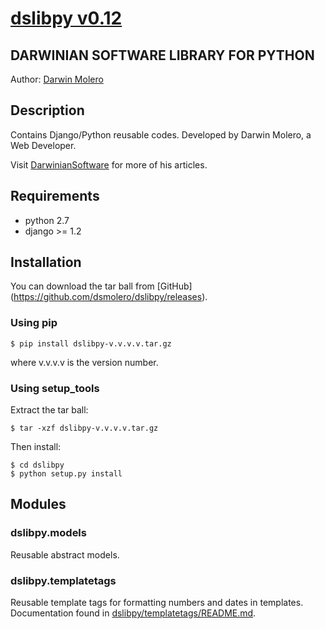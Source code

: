 [dslibpy v0.12](https://github.com/dsmolero/dslibpy)
========================================================


DARWINIAN SOFTWARE LIBRARY FOR PYTHON
-------------------------------------
Author: [Darwin Molero](http://blog.darwiniansoftware.com/about)


Description
-----------
Contains Django/Python reusable codes. Developed by Darwin Molero, a Web
Developer.

Visit [DarwinianSoftware](http://blog.darwiniansoftware.com) for more of his
articles.


Requirements
------------
* python 2.7
* django >= 1.2


Installation
------------
You can download the tar ball from [GitHub]
(https://github.com/dsmolero/dslibpy/releases).

### Using pip

    $ pip install dslibpy-v.v.v.v.tar.gz

where v.v.v.v is the version number.

### Using setup_tools
Extract the tar ball:

    $ tar -xzf dslibpy-v.v.v.v.tar.gz

Then install:

    $ cd dslibpy
    $ python setup.py install


Modules
-------

### dslibpy.models
Reusable abstract models.

### dslibpy.templatetags
Reusable template tags for formatting numbers and dates in templates. Documentation
found in [dslibpy/templatetags/README.md](dslibpy/templatetags/README.md).
